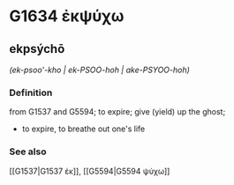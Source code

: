 # G1634 ἐκψύχω

## ekpsýchō

_(ek-psoo'-kho | ek-PSOO-hoh | ake-PSYOO-hoh)_

### Definition

from G1537 and G5594; to expire; give (yield) up the ghost; 

- to expire, to breathe out one's life

### See also

[[G1537|G1537 ἐκ]], [[G5594|G5594 ψύχω]]
